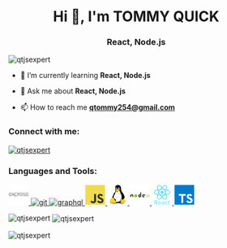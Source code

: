 <h1 align="center">Hi 👋, I'm TOMMY QUICK</h1>
<h3 align="center">React, Node.js</h3>

<p align="left"> <img src="https://komarev.com/ghpvc/?username=qtjsexpert&label=Profile%20views&color=0e75b6&style=flat" alt="qtjsexpert" /> </p>

- 🌱 I’m currently learning **React, Node.js**

- 💬 Ask me about **React, Node.js**

- 📫 How to reach me **qtommy254@gmail.com**

<h3 align="left">Connect with me:</h3>
<p align="left">
<a href="https://dev.to/qtjsexpert" target="blank"><img align="center" src="https://raw.githubusercontent.com/rahuldkjain/github-profile-readme-generator/master/src/images/icons/Social/devto.svg" alt="qtjsexpert" height="30" width="40" /></a>
</p>

<h3 align="left">Languages and Tools:</h3>
<p align="left"> <a href="https://expressjs.com" target="_blank" rel="noreferrer"> <img src="https://raw.githubusercontent.com/devicons/devicon/master/icons/express/express-original-wordmark.svg" alt="express" width="40" height="40"/> </a> <a href="https://git-scm.com/" target="_blank" rel="noreferrer"> <img src="https://www.vectorlogo.zone/logos/git-scm/git-scm-icon.svg" alt="git" width="40" height="40"/> </a> <a href="https://graphql.org" target="_blank" rel="noreferrer"> <img src="https://www.vectorlogo.zone/logos/graphql/graphql-icon.svg" alt="graphql" width="40" height="40"/> </a> <a href="https://developer.mozilla.org/en-US/docs/Web/JavaScript" target="_blank" rel="noreferrer"> <img src="https://raw.githubusercontent.com/devicons/devicon/master/icons/javascript/javascript-original.svg" alt="javascript" width="40" height="40"/> </a> <a href="https://www.linux.org/" target="_blank" rel="noreferrer"> <img src="https://raw.githubusercontent.com/devicons/devicon/master/icons/linux/linux-original.svg" alt="linux" width="40" height="40"/> </a> <a href="https://nodejs.org" target="_blank" rel="noreferrer"> <img src="https://raw.githubusercontent.com/devicons/devicon/master/icons/nodejs/nodejs-original-wordmark.svg" alt="nodejs" width="40" height="40"/> </a> <a href="https://reactjs.org/" target="_blank" rel="noreferrer"> <img src="https://raw.githubusercontent.com/devicons/devicon/master/icons/react/react-original-wordmark.svg" alt="react" width="40" height="40"/> </a> <a href="https://www.typescriptlang.org/" target="_blank" rel="noreferrer"> <img src="https://raw.githubusercontent.com/devicons/devicon/master/icons/typescript/typescript-original.svg" alt="typescript" width="40" height="40"/> </a> </p>

<p><img align="left" src="https://github-readme-stats.vercel.app/api/top-langs?username=qtjsexpert&show_icons=true&locale=en&layout=compact" alt="qtjsexpert" /></p>

<p>&nbsp;<img align="center" src="https://github-readme-stats.vercel.app/api?username=qtjsexpert&show_icons=true&locale=en" alt="qtjsexpert" /></p>

<p><img align="center" src="https://github-readme-streak-stats.herokuapp.com/?user=qtjsexpert&" alt="qtjsexpert" /></p>
